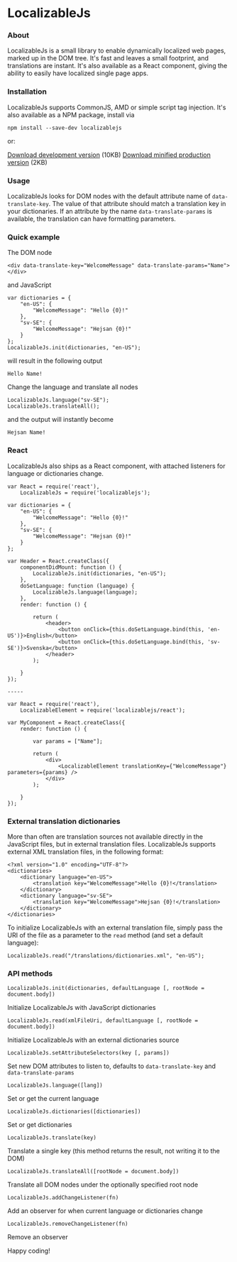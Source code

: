 # LocalizableJs

### About
LocalizableJs is a small library to enable dynamically localized web pages, marked up in the DOM tree. It's fast and leaves a small footprint, and translations are instant. It's also available as a React component, giving the ability to easily have localized single page apps.

### Installation
LocalizableJs supports CommonJS, AMD or simple script tag injection. It's also available as a NPM package, install via

    npm install --save-dev localizablejs

or:

[Download development version](https://raw.githubusercontent.com/WelcomWeb/localizablejs/master/dist/localizablejs-2.0.js) (10KB)
[Download minified production version](https://raw.githubusercontent.com/WelcomWeb/localizablejs/master/dist/localizablejs-2.0.min.js) (2KB)

### Usage
LocalizableJs looks for DOM nodes with the default attribute name of `data-translate-key`. The value of that attribute should match a translation key in your dictionaries. If an attribute by the name `data-translate-params` is available, the translation can have formatting parameters.

### Quick example

The DOM node

    <div data-translate-key="WelcomeMessage" data-translate-params="Name"></div>

and JavaScript

    var dictionaries = {
		"en-US": {
			"WelcomeMessage": "Hello {0}!"
		},
		"sv-SE": {
			"WelcomeMessage": "Hejsan {0}!"
		}
	};
	LocalizableJs.init(dictionaries, "en-US");

will result in the following output

    Hello Name!

Change the language and translate all nodes

    LocalizableJs.language("sv-SE");
	LocalizableJs.translateAll();

and the output will instantly become

    Hejsan Name!

### React
LocalizableJs also ships as a React component, with attached listeners for language or dictionaries change.

    var React = require('react'),
		LocalizableJs = require('localizablejs');
	
	var dictionaries = {
		"en-US": {
			"WelcomeMessage": "Hello {0}!"
		},
		"sv-SE": {
			"WelcomeMessage": "Hejsan {0}!"
		}
	};
	
	var Header = React.createClass({
		componentDidMount: function () {
			LocalizableJs.init(dictionaries, "en-US");
		},
		doSetLanguage: function (language) {
			LocalizableJs.language(language);
		},
		render: function () {
			
			return (
				<header>
					<button onClick={this.doSetLanguage.bind(this, 'en-US')}>English</button>
					<button onClick={this.doSetLanguage.bind(this, 'sv-SE')}>Svenska</button>
				</header>
			);
			
		}
	});
	
	-----
	
	var React = require('react'),
		LocalizableElement = require('localizablejs/react');
	
	var MyComponent = React.createClass({
		render: function () {
		
			var params = ["Name"];
		
			return (
				<div>
					<LocalizableElement translationKey={"WelcomeMessage"} parameters={params} />
				</div>
			);
			
		}
	});

### External translation dictionaries
More than often are translation sources not available directly in the JavaScript files, but in external translation files. LocalizableJs supports external XML translation files, in the following format:

    <?xml version="1.0" encoding="UTF-8"?>
	<dictionaries>
		<dictionary language="en-US">
			<translation key="WelcomeMessage">Hello {0}!</translation>
		</dictionary>
		<dictionary language="sv-SE">
			<translation key="WelcomeMessage">Hejsan {0}!</translation>
		</dictionary>
	</dictionaries>

To initialize LocalizableJs with an external translation file, simply pass the URI of the file as a parameter to the `read` method (and set a default language):

    LocalizableJs.read("/translations/dictionaries.xml", "en-US");

### API methods

`LocalizableJs.init(dictionaries, defaultLanguage [, rootNode = document.body])`

Initialize LocalizableJs with JavaScript dictionaries


`LocalizableJs.read(xmlFileUri, defaultLanguage [, rootNode = document.body])`

Initialize LocalizableJs with an external dictionaries source


`LocalizableJs.setAttributeSelectors(key [, params])`

Set new DOM attributes to listen to, defaults to `data-translate-key` and `data-translate-params`


`LocalizableJs.language([lang])`

Set or get the current language


`LocalizableJs.dictionaries([dictionaries])`

Set or get dictionaries


`LocalizableJs.translate(key)`

Translate a single key (this method returns the result, not writing it to the DOM)


`LocalizableJs.translateAll([rootNode = document.body])`

Translate all DOM nodes under the optionally specified root node


`LocalizableJs.addChangeListener(fn)`

Add an observer for when current language or dictionaries change


`LocalizableJs.removeChangeListener(fn)`

Remove an observer


Happy coding!